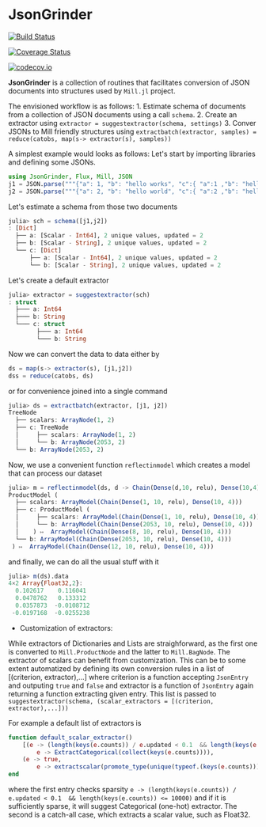 # JsonGrinder

[![Build Status](https://travis-ci.org/Pevnak/JsonGrinder.jl.svg?branch=master)](https://travis-ci.org/Pevnak/JsonGrinder.jl)

[![Coverage Status](https://coveralls.io/repos/Pevnak/JsonGrinder.jl/badge.svg?branch=master&service=github)](https://coveralls.io/github/Pevnak/JsonGrinder.jl?branch=master)

[![codecov.io](http://codecov.io/github/Pevnak/JsonGrinder.jl/coverage.svg?branch=master)](http://codecov.io/github/Pevnak/JsonGrinder.jl?branch=master)




**JsonGrinder** is a collection of routines that facilitates conversion of JSON documents into structures used by `Mill.jl` project.

The envisioned workflow is as follows:
	1. Estimate schema of documents from a collection of JSON documents using a call `schema`.
	2. Create an extractor using `extractor = suggestextractor(schema, settings)`
	3. Conver JSONs to Mill friendly structures using `extractbatch(extractor, samples) = reduce(catobs, map(s-> extractor(s), samples))`


A simplest example would looks as follows:
Let's start by importing libraries and defining some JSONs.
```julia
using JsonGrinder, Flux, Mill, JSON
j1 = JSON.parse("""{"a": 1, "b": "hello works", "c":{ "a":1 ,"b": "hello world"}}""")
j2 = JSON.parse("""{"a": 2, "b": "hello world", "c":{ "a":2 ,"b": "hello"}}""")
```

Let's estimate a schema from those two documents
```julia
julia> sch = schema([j1,j2])
: [Dict]
  ├── a: [Scalar - Int64], 2 unique values, updated = 2
  ├── b: [Scalar - String], 2 unique values, updated = 2
  └── c: [Dict]
      ├── a: [Scalar - Int64], 2 unique values, updated = 2
      └── b: [Scalar - String], 2 unique values, updated = 2
```

Let's create a default extractor
```julia
julia> extractor = suggestextractor(sch)
: struct
  ├─── a: Int64
  ├─── b: String
  └─── c: struct
        ├─── a: Int64
        └─── b: String
```

Now we can convert the data to data either by
```julia
ds = map(s-> extractor(s), [j1,j2])
dss = reduce(catobs, ds)
```
or for convenience joined into a single command
```julia
julia> ds = extractbatch(extractor, [j1, j2])
TreeNode
  ├── scalars: ArrayNode(1, 2)
  ├── c: TreeNode
  │     ├── scalars: ArrayNode(1, 2)
  │     └── b: ArrayNode(2053, 2)
  └── b: ArrayNode(2053, 2)
```

Now, we use a convenient function `reflectinmodel` which creates a model that can process our dataset
```julia
julia> m = reflectinmodel(ds, d -> Chain(Dense(d,10, relu), Dense(10,4)))
ProductModel (
  ├── scalars: ArrayModel(Chain(Dense(1, 10, relu), Dense(10, 4)))
  ├── c: ProductModel (
  │     ├── scalars: ArrayModel(Chain(Dense(1, 10, relu), Dense(10, 4)))
  │     └── b: ArrayModel(Chain(Dense(2053, 10, relu), Dense(10, 4)))
  │    ) ↦  ArrayModel(Chain(Dense(8, 10, relu), Dense(10, 4)))
  └── b: ArrayModel(Chain(Dense(2053, 10, relu), Dense(10, 4)))
 ) ↦  ArrayModel(Chain(Dense(12, 10, relu), Dense(10, 4)))
```

and finally, we can do all the usual stuff with it
```julia
julia> m(ds).data
4×2 Array{Float32,2}:
  0.102617    0.116041
  0.0478762   0.133312
  0.0357873  -0.0108712
 -0.0197168  -0.0255238
 ```

* Customization of extractors:

While extractors of Dictionaries and Lists are straighforward, as the first one is converted to `Mill.ProductNode` and the latter to `Mill.BagNode`. The extractor of scalars can benefit from customization. This can be to some extent automatized by defining its own conversion rules in a list of [(criterion, extractor),...] where criterion is a function accepting `JsonEntry` and outputing `true` and `false` and extractor is a function of `JsonEntry` again returning a function extracting given entry. This list is passed to `suggestextractor(schema, (scalar_extractors = [(criterion, extractor),...]))`

For example a default list of extractors is
```julia
function default_scalar_extractor()
	[(e -> (length(keys(e.counts)) / e.updated < 0.1  && length(keys(e.counts)) <= 10000),
		e -> ExtractCategorical(collect(keys(e.counts)))),
	(e -> true,
		e -> extractscalar(promote_type(unique(typeof.(keys(e.counts)))...))),]
end
```
where the first entry checks sparsity `e -> (length(keys(e.counts)) / e.updated < 0.1  && length(keys(e.counts)) <= 10000)` and if it is sufficiently sparse, it will suggest Categorical (one-hot) extractor. The second is a catch-all case, which extracts a scalar value, such as Float32.
